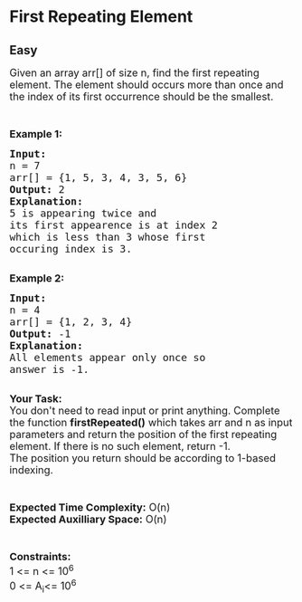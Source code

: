 # First Repeating Element
## Easy 
<div class="problem-statement" style="user-select: auto;">
                <p style="user-select: auto;"></p><p style="user-select: auto;"><span style="font-size: 18px; user-select: auto;">Given an array arr[] of size n, find the first repeating element. The element should occurs more than once and the index of its first occurrence should be the smallest.</span></p>

<p style="user-select: auto;">&nbsp;</p>

<p style="user-select: auto;"><strong style="user-select: auto;"><span style="font-size: 18px; user-select: auto;">Example 1:</span></strong></p>

<pre style="user-select: auto;"><span style="font-size: 18px; user-select: auto;"><strong style="user-select: auto;">Input:</strong>
n = 7
arr[] = {1, 5, 3, 4, 3, 5, 6}
<strong style="user-select: auto;">Output:</strong> 2
<strong style="user-select: auto;">Explanation: </strong>
5 is appearing twice and 
its first appearence is at index 2 
which is less than 3 whose first 
occuring index is 3.</span></pre>

<p style="user-select: auto;"><br style="user-select: auto;">
<span style="font-size: 18px; user-select: auto;"><strong style="user-select: auto;">Example 2:</strong></span></p>

<pre style="user-select: auto;"><span style="font-size: 18px; user-select: auto;"><strong style="user-select: auto;">Input:</strong>
n = 4
arr[] = {1, 2, 3, 4}
<strong style="user-select: auto;">Output:</strong> -1
<strong style="user-select: auto;">Explanation: </strong>
All elements appear only once so 
answer is -1.</span></pre>

<p style="user-select: auto;"><br style="user-select: auto;">
<span style="font-size: 18px; user-select: auto;"><strong style="user-select: auto;">Your Task:</strong><br style="user-select: auto;">
You don't need to read input or print anything. Complete the function <strong style="user-select: auto;">firstRepeated()</strong> which takes arr and n&nbsp;as input parameters and return the position of the first repeating element. If there is no such element, return -1.<br style="user-select: auto;">
The position you return should be according to 1-based indexing.&nbsp;</span></p>

<p style="user-select: auto;">&nbsp;</p>

<p style="user-select: auto;"><span style="font-size: 18px; user-select: auto;"><strong style="user-select: auto;">Expected Time Complexity:</strong> O(n)<br style="user-select: auto;">
<strong style="user-select: auto;">Expected Auxilliary Space:</strong> O(n)</span></p>

<p style="user-select: auto;">&nbsp;</p>

<p style="user-select: auto;"><span style="font-size: 18px; user-select: auto;"><strong style="user-select: auto;">Constraints:</strong><br style="user-select: auto;">
1 &lt;= n &lt;= 10<sup style="user-select: auto;">6</sup><br style="user-select: auto;">
0 &lt;= A<sub style="user-select: auto;">i</sub>&lt;= 10<sup style="user-select: auto;">6</sup></span></p>
 <p style="user-select: auto;"></p>
            </div>